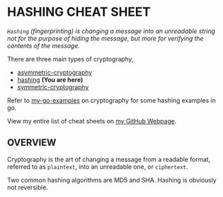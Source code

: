 # HASHING CHEAT SHEET

_`Hashing` (fingerprinting) is changing a message into an unreadable string not for
the purpose of hiding the message, but more for verifying the
contents of the message._

There are three main types of cryptography,

* [asymmetric-cryptography](https://github.com/JeffDeCola/my-cheat-sheets/tree/master/software/development/software-architectures/cryptography/asymmetric-cryptography-cheat-sheet)
* [hashing](https://github.com/JeffDeCola/my-cheat-sheets/tree/master/software/development/software-architectures/cryptography/hashing-cheat-sheet)
  **(You are here)**
* [symmetric-cryptography](https://github.com/JeffDeCola/my-cheat-sheets/tree/master/software/development/software-architectures/cryptography/symmetric-cryptography-cheat-sheet)

Refer to
[my-go-examples](https://github.com/JeffDeCola/my-go-examples#cryptography)
on cryptography for some hashing examples in go.

View my entire list of cheat sheets on
[my GitHub Webpage](https://jeffdecola.github.io/my-cheat-sheets/).

## OVERVIEW

Cryptography is the art of changing a message from a readable format,
referred to as `plaintext`, into an unreadable one, or `ciphertext`.

Two common hashing algorithms are MD5 and SHA.  Hashing is obviously not reversible.
